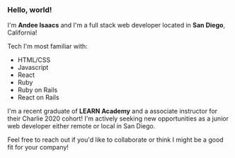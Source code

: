 ### Hello, world!

I'm **Andee Isaacs** and I'm a full stack web developer located in **San Diego**, California!

Tech I'm most familiar with:

- HTML/CSS
- Javascript
- React
- Ruby
- Ruby on Rails
- React on Rails

I'm a recent graduate of **LEARN Academy** and a associate instructor for their Charlie 2020 cohort! I'm actively seeking new opportunities as a junior web developer either remote or local in San Diego. 

Feel free to reach out if you'd like to collaborate or think I might be a good fit for your company!


<!--
**andeeisaacs/andeeisaacs** is a ✨ _special_ ✨ repository because its `README.md` (this file) appears on your GitHub profile.

Here are some ideas to get you started:

- 🔭 I’m currently working on ...
- 🌱 I’m currently learning ...
- 👯 I’m looking to collaborate on ...
- 🤔 I’m looking for help with ...
- 💬 Ask me about ...
- 📫 How to reach me: ...
- 😄 Pronouns: ...
- ⚡ Fun fact: ...
-->
